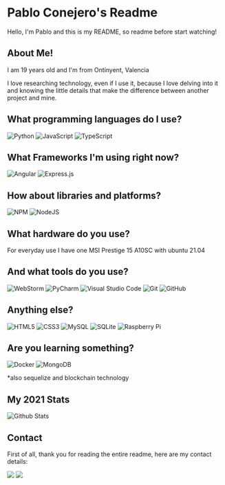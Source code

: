 # Pablo Conejero's Readme

Hello, I'm Pablo and this is my README, so readme before start watching!

## About Me!

I am 19 years old and I'm from Ontinyent, Valencia

I love researching technology, even if I use it, because I love delving into it and knowing the little details that make the difference between another project and mine.

## What programming languages do I use?

![Python](https://img.shields.io/badge/python-3670A0?style=for-the-badge&logo=python&logoColor=ffdd54)
![JavaScript](https://img.shields.io/badge/javascript-%23323330.svg?style=for-the-badge&logo=javascript&logoColor=%23F7DF1E)
![TypeScript](https://img.shields.io/badge/typescript-%23007ACC.svg?style=for-the-badge&logo=typescript&logoColor=white)

## What Frameworks I'm using right now?

![Angular](https://img.shields.io/badge/angular-%23DD0031.svg?style=for-the-badge&logo=angular&logoColor=white)
![Express.js](https://img.shields.io/badge/express.js-%23404d59.svg?style=for-the-badge&logo=express&logoColor=%2361DAFB)

## How about libraries and platforms?

![NPM](https://img.shields.io/badge/NPM-%23000000.svg?style=for-the-badge&logo=npm&logoColor=white)
![NodeJS](https://img.shields.io/badge/node.js-6DA55F?style=for-the-badge&logo=node.js&logoColor=white)

## What hardware do you use?

For everyday use I have one MSI Prestige 15 A10SC with ubuntu 21.04

## And what tools do you use?

![WebStorm](https://img.shields.io/badge/webstorm-143?style=for-the-badge&logo=webstorm&logoColor=white&color=blue)
![PyCharm](https://img.shields.io/badge/pycharm-143?style=for-the-badge&logo=pycharm&logoColor=white&color=yellow&labelColor=yellow)
![Visual Studio Code](https://img.shields.io/badge/Visual%20Studio%20Code-0078d7.svg?style=for-the-badge&logo=visual-studio-code&logoColor=white)
![Git](https://img.shields.io/badge/git-%23F05033.svg?style=for-the-badge&logo=git&logoColor=white)
![GitHub](https://img.shields.io/badge/github-%23121011.svg?style=for-the-badge&logo=github&logoColor=white)


## Anything else?

![HTML5](https://img.shields.io/badge/html5-%23E34F26.svg?style=for-the-badge&logo=html5&logoColor=white)
![CSS3](https://img.shields.io/badge/css3-%231572B6.svg?style=for-the-badge&logo=css3&logoColor=white)
![MySQL](https://img.shields.io/badge/mysql-%2300f.svg?style=for-the-badge&logo=mysql&logoColor=white)
![SQLite](https://img.shields.io/badge/sqlite-%2307405e.svg?style=for-the-badge&logo=sqlite&logoColor=white)
![Raspberry Pi](https://img.shields.io/badge/-RaspberryPi-C51A4A?style=for-the-badge&logo=Raspberry-Pi)

## Are you learning something?

![Docker](https://img.shields.io/badge/docker-%230db7ed.svg?style=for-the-badge&logo=docker&logoColor=white)
![MongoDB](https://img.shields.io/badge/MongoDB-%234ea94b.svg?style=for-the-badge&logo=mongodb&logoColor=white)

\*also sequelize and blockchain technology

## My 2021 Stats

![Github Stats](https://github-readme-stats.vercel.app/api/?username=RTPablocs&count_private=true&&showicons=true)

## Contact

First of all, thank you for reading the entire readme, here are my contact details:

<div>
<a href="mailto:conejerosorianopablo@gmail.com"><img src="https://img.shields.io/badge/Gmail-D14836?style=for-the-badge&logo=gmail&logoColor=white" href="mailto:/conejerosorianopablo@gmail.com"></a>
<a href="https://www.linkedin.com/in/pablo-conejero-soriano/"><img src="https://img.shields.io/badge/linkedin-%230077B5.svg?style=for-the-badge&logo=linkedin&logoColor=white" ></a>
</div>
